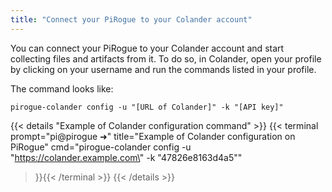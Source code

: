 ```yaml
---
title: "Connect your PiRogue to your Colander account"
---
```


You can connect your PiRogue to your Colander account and start collecting files and artifacts from it. To do so, in Colander, open your profile by clicking on your username and run the commands listed in your profile.

The command looks like:
```shell {title="Configure Colander on PiRogue"}
pirogue-colander config -u "[URL of Colander]" -k "[API key]"
```

{{< details "Example of Colander configuration command" >}}
{{< terminal 
prompt="pi@pirogue ➜" 
title="Example of Colander configuration on PiRogue"
cmd="pirogue-colander config -u \"https://colander.example.com\" -k \"47826e8163d4a5\"" 
>}}{{< /terminal >}}
{{< /details >}}
